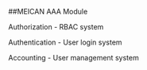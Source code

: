 ##MEICAN AAA Module

Authorization - RBAC system

Authentication - User login system

Accounting - User management system
